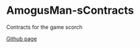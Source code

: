 # AmogusMan-sContracts
Contracts for the game scorch

[Github page](https://matej118111.github.io/AmogusMan-sContracts/)
